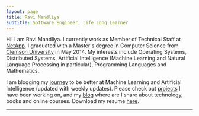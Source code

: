 ```yaml
---
layout: page
title: Ravi Mandliya
subtitle: Software Engineer, Life Long Learner
---
```


Hi! I am Ravi Mandliya. I currently work as Member of Technical Staff at [NetApp](http://netapp.com). I graduated with a Master's degree in Computer Science from [Clemson University](http://clemson.edu) in May 2014. My interests include Operating Systems, Distributed Systems, Artificial Intelligence (Machine Learning and Natural Language Processing in particular), Programming Languages and Mathematics.

I am blogging my [journey]() to be better at Machine Learning and Artificial Intelligence (updated with weekly updates).
Please check out [projects]() I have been working on, and my [blog]() where are I share about technology, books and online courses. Download my resume [here](http://mandliya.github.io/res/CV.pdf).

---
